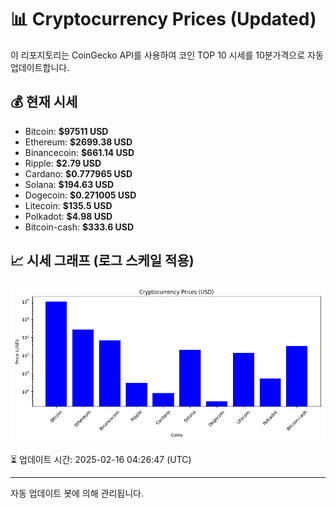 
# 📊 Cryptocurrency Prices (Updated)

이 리포지토리는 CoinGecko API를 사용하여 코인 TOP 10 시세를 10분가격으로 자동 업데이트합니다.

## 💰 현재 시세
- Bitcoin: **$97511 USD**
- Ethereum: **$2699.38 USD**
- Binancecoin: **$661.14 USD**
- Ripple: **$2.79 USD**
- Cardano: **$0.777965 USD**
- Solana: **$194.63 USD**
- Dogecoin: **$0.271005 USD**
- Litecoin: **$135.5 USD**
- Polkadot: **$4.98 USD**
- Bitcoin-cash: **$333.6 USD**

## 📈 시세 그래프 (로그 스케일 적용)
![Crypto Prices](crypto_prices.png)

⏳ 업데이트 시간: 2025-02-16 04:26:47 (UTC)

---
자동 업데이트 봇에 의해 관리됩니다.
